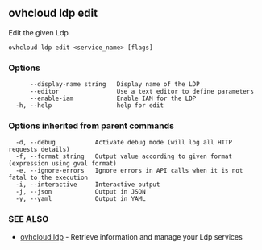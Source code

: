 ## ovhcloud ldp edit

Edit the given Ldp

```
ovhcloud ldp edit <service_name> [flags]
```

### Options

```
      --display-name string   Display name of the LDP
      --editor                Use a text editor to define parameters
      --enable-iam            Enable IAM for the LDP
  -h, --help                  help for edit
```

### Options inherited from parent commands

```
  -d, --debug           Activate debug mode (will log all HTTP requests details)
  -f, --format string   Output value according to given format (expression using gval format)
  -e, --ignore-errors   Ignore errors in API calls when it is not fatal to the execution
  -i, --interactive     Interactive output
  -j, --json            Output in JSON
  -y, --yaml            Output in YAML
```

### SEE ALSO

* [ovhcloud ldp](ovhcloud_ldp.md)	 - Retrieve information and manage your Ldp services

